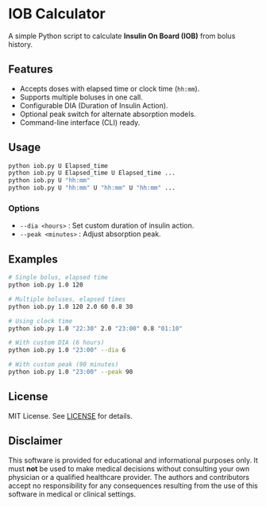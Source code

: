 # IOB Calculator

A simple Python script to calculate **Insulin On Board (IOB)** from bolus history.

## Features
- Accepts doses with elapsed time or clock time (`hh:mm`).
- Supports multiple boluses in one call.
- Configurable DIA (Duration of Insulin Action).
- Optional peak switch for alternate absorption models.
- Command-line interface (CLI) ready.

## Usage

```bash
python iob.py U Elapsed_time
python iob.py U Elapsed_time U Elapsed_time ...
python iob.py U "hh:mm"
python iob.py U "hh:mm" U "hh:mm" U "hh:mm" ...
```

### Options
- `--dia <hours>` : Set custom duration of insulin action.
- `--peak <minutes>` : Adjust absorption peak.

## Examples

```bash
# Single bolus, elapsed time
python iob.py 1.0 120

# Multiple boluses, elapsed times
python iob.py 1.0 120 2.0 60 0.8 30

# Using clock time
python iob.py 1.0 "22:30" 2.0 "23:00" 0.8 "01:10"

# With custom DIA (6 hours)
python iob.py 1.0 "23:00" --dia 6

# With custom peak (90 minutes)
python iob.py 1.0 "23:00" --peak 90
```

## License
MIT License. See [LICENSE](LICENSE) for details.

## Disclaimer
This software is provided for educational and informational purposes only.
It must **not** be used to make medical decisions without consulting your own physician or a qualified healthcare provider.
The authors and contributors accept no responsibility for any consequences resulting from the use of this software in medical or clinical settings.
